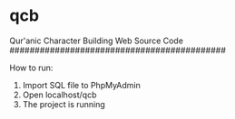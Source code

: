# qcb
Qur'anic Character Building Web Source Code
###########################################

How to run:
1. Import SQL file to PhpMyAdmin
2. Open localhost/qcb
3. The project is running
